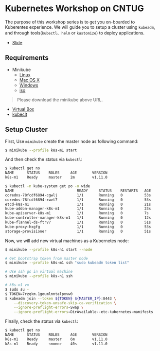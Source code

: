 # Kubernetes Workshop on CNTUG
The purpose of this workshop series is to get you on-boarded to Kuberentes experience. We will guide you to setup a cluster using `kubeadm`, and through tools(`kubectl`、`helm` or `kustomize`) to deploy applications.

- [Slide](https://drive.google.com/file/d/1iOsAa4HwXrNMfkkTJFA1mHt6glgpOYbL/view?usp=sharing)

## Requirements
* Minikube
    * [Linux](http://files.k2r2bai.com/minikube/bin/linux/amd64/minikube)
    * [Mac OS X](http://files.k2r2bai.com/minikube/bin/darwin/amd64/minikube)
    * [Windows](http://files.k2r2bai.com/minikube/bin/windows/amd64/minikube.exe)
    * [iso](http://files.k2r2bai.com/minikube/iso/minikube-v0.28.0.iso)

> Please download the minikube above URL.

* [Virtual Box](https://www.virtualbox.org/wiki/Downloads)
* [kubeclt](https://kubernetes.io/docs/tasks/tools/install-kubectl/)

## Setup Cluster
First, Use `minikube` create the master node as following command:
```sh
$ minikube --profile k8s-m1 start
```

And then check the status via `kubectl`:
```sh
$ kubectl get no
NAME      STATUS    ROLES     AGE       VERSION
k8s-m1    Ready     master    2m        v1.11.0

$ kubectl -n kube-system get po -o wide
NAME                             READY     STATUS    RESTARTS   AGE       IP               NODE
coredns-78fcdf6894-cgwlj         1/1       Running   0          53s       10.244.0.3       k8s-m1
coredns-78fcdf6894-rwvt7         1/1       Running   0          53s       10.244.0.2       k8s-m1
etcd-k8s-m1                      1/1       Running   0          21s       192.168.99.100   k8s-m1
kube-addon-manager-k8s-m1        1/1       Running   0          23s       192.168.99.100   k8s-m1
kube-apiserver-k8s-m1            1/1       Running   0          7s        192.168.99.100   k8s-m1
kube-controller-manager-k8s-m1   1/1       Running   0          12s       192.168.99.100   k8s-m1
kube-flannel-ds-ftrv7            1/1       Running   0          51s       192.168.99.100   k8s-m1
kube-proxy-hxgfg                 1/1       Running   0          53s       192.168.99.100   k8s-m1
storage-provisioner              1/1       Running   0          51s       192.168.99.100   k8s-m1
```

Now, we will add new virtual machines as a Kubernetes node:
```sh
$ minikube --profile k8s-n1 start --node

# Get bootstrap token from master node
$ minikube --profile k8s-m1 ssh "sudo kubeadm token list"

# Use ssh go in virtual machine
$ minikube --profile k8s-n1 ssh 

# k8s-n1 vm
$ sudo su -
$ TOKEN=7rzqkm.1goumlnntalpxvw0
$ kubeadm join --token ${TOKEN} ${MASTER_IP}:8443 \
    --discovery-token-unsafe-skip-ca-verification \
    --ignore-preflight-errors=Swap \
    --ignore-preflight-errors=DirAvailable--etc-kubernetes-manifests
```

Finally, check the status via `kubectl`:
```sh
$ kubectl get no
NAME      STATUS    ROLES     AGE       VERSION
k8s-m1    Ready     master    6m        v1.11.0
k8s-n1    Ready     <none>    40s       v1.11.0
```

